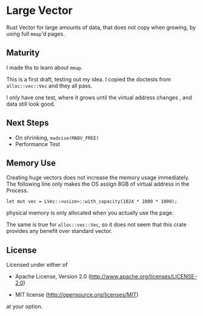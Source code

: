 Large Vector
============

Rust Vector for large amounts of data, that does not copy when growing, by using full `mmap`'d pages.

Maturity
--------

I made ths to learn about `mmap`.

This is a first draft, testing out my idea. I copied the doctests from
`alloc::vec::Vec` and they all pass.

I only have one test, where it grows until the virtual address changes , and data still look good.


Next Steps
----------

-   On shrinking, `madvise(MADV_FREE)`
-   Performance Test


Memory Use
----------

Creating huge vectors does not increase the memory usage immediately.
The following line only makes the OS assign 8GB of virtual address in the Process.

    let mut vec = LVec::<usize>::with_capacity(1024 * 1000 * 1000);

physical memory is only allocated when you actually use the page.

The same is true for `alloc::vec::Vec`, so it does not seem that this crate provides any benefit over standard vector.


License
-------

Licensed under either of

- Apache License, Version 2.0 (http://www.apache.org/licenses/LICENSE-2.0)

- MIT license (http://opensource.org/licenses/MIT)

at your option.
